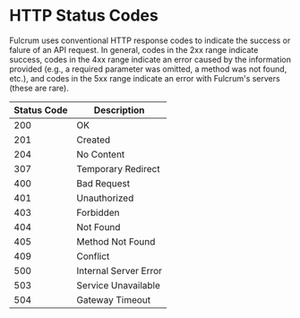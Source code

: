 # HTTP Status Codes

Fulcrum uses conventional HTTP response codes to indicate the success or falure of an API request. In general, codes in the 2xx range indicate success, codes in the 4xx range indicate an error caused by the information provided (e.g., a required parameter was omitted, a method was not found, etc.), and codes in the 5xx range indicate an error with Fulcrum's servers (these are rare). 

| Status Code 	| Description				|
|---------------|---------------------------|
| 200			| OK						|
| 201			| Created					|
| 204			| No Content				|
| 307			| Temporary Redirect		|
| 400			| Bad Request				|
| 401			| Unauthorized				|
| 403			| Forbidden					|
| 404			| Not Found 				|
| 405			| Method Not Found 			|
| 409			| Conflict					|
| 500			| Internal Server Error 	|
| 503			| Service Unavailable		|
| 504			| Gateway Timeout			|